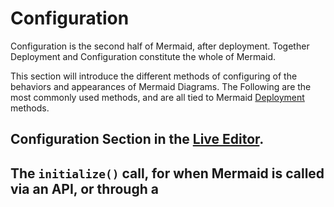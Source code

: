 # Configuration

Configuration is the second half of Mermaid, after deployment. Together Deployment and Configuration constitute the whole of Mermaid.

This section will introduce the different methods of configuring of the behaviors and appearances of Mermaid Diagrams.
The Following are the most commonly used methods, and are all tied to Mermaid [Deployment](./n00b-gettingStarted.md) methods.

## Configuration Section in the [Live Editor](https://mermaid.live/).

## The `initialize()` call, for when Mermaid is called via an API, or through a <script> tag.

## [Directives](./directives.md),

Directives allows limited reconfiguration of a diagram just before it is rendered. It can alter the font style, color and other aesthetic aspects of the diagram. You can pass a directive alongside your definition inside `%%{ }%%`, either above or below your diagram definition.

## Theme Creation:

An application of using Directives to change [Themes](./theming.md). `Theme` is an value within mermaid's configuration that dictates the color scheme for diagrams.

If you are interested in altering and customizing your Mermaid Diagrams, you will find the methods and values available for [Configuration](./Setup.md) here. It includes themes
